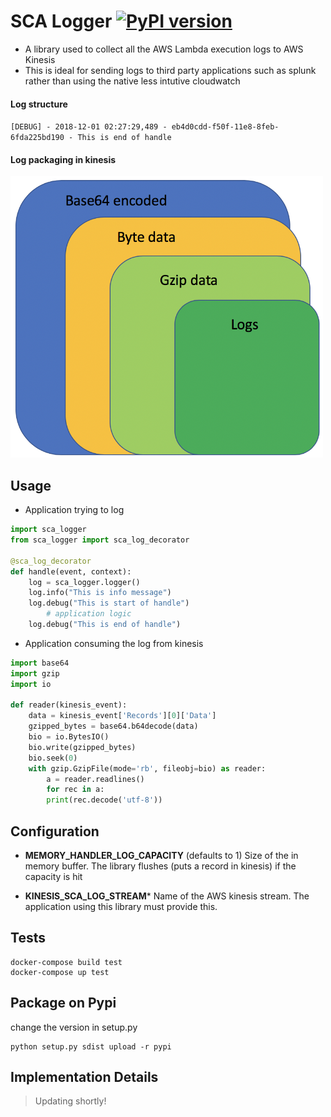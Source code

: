

# SCA Logger [![PyPI version](https://badge.fury.io/py/sca_logger_python.svg)](https://badge.fury.io/py/sca_logger_python)
 
- A library used to collect all the AWS Lambda execution logs to AWS Kinesis
- This is ideal for sending logs to third party applications such as splunk rather than using the native less intutive cloudwatch

#### Log structure
   `[DEBUG] - 2018-12-01 02:27:29,489 - eb4d0cdd-f50f-11e8-8feb-6fda225bd190 - This is end of handle`

#### Log packaging in kinesis
<img src="https://github.com/Tesla-SCA/sca_logger_python/blob/master/image.png" width="500" height="450">

## Usage
- Application trying to log

```python
import sca_logger
from sca_logger import sca_log_decorator

@sca_log_decorator
def handle(event, context):
	log = sca_logger.logger()
	log.info("This is info message")
	log.debug("This is start of handle")
		# application logic
	log.debug("This is end of handle")
```

- Application consuming the log from kinesis

```python
import base64
import gzip
import io

def reader(kinesis_event):
	data = kinesis_event['Records'][0]['Data']
	gzipped_bytes = base64.b64decode(data)
	bio = io.BytesIO()
	bio.write(gzipped_bytes)
	bio.seek(0)
	with gzip.GzipFile(mode='rb', fileobj=bio) as reader:
		a = reader.readlines()
		for rec in a:
		print(rec.decode('utf-8'))
```

## Configuration

  - **MEMORY_HANDLER_LOG_CAPACITY** (defaults to 1)
     Size of the in memory buffer. The library flushes (puts a record in kinesis) if the capacity is hit
	 
  - **KINESIS_SCA_LOG_STREAM***
     Name of the AWS kinesis stream. The application using this library must provide this.


## Tests

```shell
docker-compose build test
docker-compose up test
```

## Package on Pypi
change the version in setup.py
```shell
python setup.py sdist upload -r pypi
```
 

## Implementation Details
>  Updating shortly!
